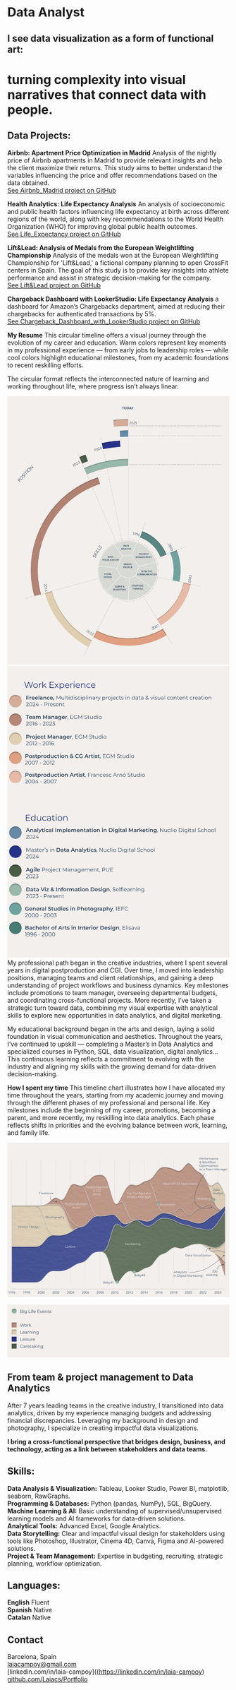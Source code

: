 # Data Analyst

## I see data visualization as a form of functional art:
# turning complexity into visual narratives that connect data with people.



## Data Projects:

**Airbnb: Apartment Price Optimization in Madrid** Analysis of the nightly price of Airbnb apartments in Madrid to provide relevant insights and help the client maximize their returns. This study aims to better understand the variables influencing the price and offer recommendations based on the data obtained.    
[See Airbnb_Madrid project on GitHub](https://github.com/Laiacs/Portfolio/tree/main/Airbnb_Madrid)  

**Health Analytics: Life Expectancy Analysis** An analysis of socioeconomic and public health factors influencing life expectancy at birth across different regions of the world, along with key recommendations to the World Health Organization (WHO) for improving global public health outcomes.  
[See Life_Expectancy project on GitHub](https://github.com/Laiacs/Portfolio/tree/main/Life_Expectancy)  

**Lift&Lead: Analysis of Medals from the European Weightlifting Championship** Analysis of the medals won at the European Weightlifting Championship for 'Lift&Lead,' a fictional company planning to open CrossFit centers in Spain. The goal of this study is to provide key insights into athlete performance and assist in strategic decision-making for the company.  
[See Lift&Lead project on GitHub](https://github.com/Laiacs/Portfolio/tree/main/Lift_&_Lead)  

**Chargeback Dashboard with LookerStudio: Life Expectancy Analysis** a dashboard for Amazon’s Chargebacks department, aimed at reducing their chargebacks for authenticated transactions by 5%.  
[See Chargeback_Dashboard_with_LookerStudio project on GitHub](https://github.com/Laiacs/Portfolio/tree/main/Chargeback_Dashboard_with_LookerStudio) 

**My Resume** This circular timeline offers a visual journey through the evolution of my career and education. Warm colors represent key moments in my professional experience — from early jobs to leadership roles — while cool colors highlight educational milestones, from my academic foundations to recent reskilling efforts.

The circular format reflects the interconnected nature of learning and working throughout life, where progress isn’t always linear.

![CVEspiral](CV_Espiral_01.jpg)
![Llegenda_02](Llegenda_02.png)
My professional path began in the creative industries, where I spent several years in digital postproduction and CGI. Over time, I moved into leadership positions, managing teams and client relationships, and gaining a deep understanding of project workflows and business dynamics. Key milestones include promotions to team manager, overseeing departmental budgets, and coordinating cross-functional projects. More recently, I’ve taken a strategic turn toward data, combining my visual expertise with analytical skills to explore new opportunities in data analytics, and digital marketing.

My educational background began in the arts and design, laying a solid foundation in visual communication and aesthetics. Throughout the years, I’ve continued to upskill — completing a Master’s in Data Analytics and specialized courses in Python, SQL, data visualization, digital analytics... This continuous learning reflects a commitment to evolving with the industry and aligning my skills with the growing demand for data-driven decision-making.  

**How I spent my time** This timeline chart illustrates how I have allocated my time throughout the years, starting from my academic journey and moving through the different phases of my professional and personal life. Key milestones include the beginning of my career, promotions, becoming a parent, and more recently, my reskilling into data analytics. Each phase reflects shifts in priorities and the evolving balance between work, learning, and family life.  

![Temps_Laia](temps_Laia_04.png)


![Llegenda_temps_Laia](llegenda_temps_Laia_03.png)

## From team & project management to Data Analytics
After 7 years leading teams in the creative industry, I transitioned into data analytics, driven by my experience managing budgets and addressing financial discrepancies. Leveraging my background in design and photography, I specialize in creating impactful data visualizations. 

**I bring a cross-functional perspective that bridges design, business, and technology, acting as a link between stakeholders and data teams.**

## Skills:
**Data Analysis & Visualization:** Tableau, Looker Studio, Power BI, matplotlib, seaborn, RawGraphs.         
**Programming & Databases:** Python (pandas, NumPy), SQL, BigQuery.  
**Machine Learning & AI:** Basic understanding of supervised/unsupervised learning models and AI frameworks for data-driven solutions.   
**Analytical Tools:** Advanced Excel, Google Analytics.   
**Data Storytelling:** Clear and impactful visual design for stakeholders using tools like Photoshop, Illustrator, Cinema 4D, Canva, Figma and AI-powered solutions.  
**Project & Team Management:** Expertise in budgeting, recruiting, strategic planning, workflow optimization.

## Languages:  

**English**
Fluent  
**Spanish**
Native  
**Catalan**
Native

## Contact
Barcelona, Spain  
laiacampoy@gmail.com  
[linkedin.com/in/laia-campoy]((https://linkedin.com/in/laia-campoy)
[github.com/Laiacs/Portfolio](https://github.com/Laiacs/Portfolio)  

